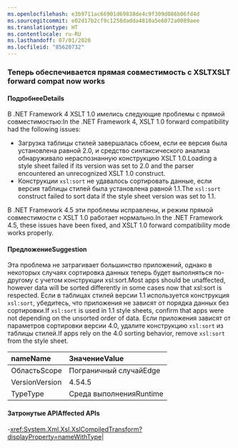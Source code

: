 ```yaml
---
ms.openlocfilehash: e3b9711ac66901d69838de4c9f309d086b06fd4d
ms.sourcegitcommit: e02d17b2cf9c1258dadda4810a5e6072a0089aee
ms.translationtype: HT
ms.contentlocale: ru-RU
ms.lasthandoff: 07/01/2020
ms.locfileid: "85620732"
---
```

### <a name="xslt-forward-compat-now-works"></a><span data-ttu-id="a5ff7-101">Теперь обеспечивается прямая совместимость с XSLT</span><span class="sxs-lookup"><span data-stu-id="a5ff7-101">XSLT forward compat now works</span></span>

#### <a name="details"></a><span data-ttu-id="a5ff7-102">Подробнее</span><span class="sxs-lookup"><span data-stu-id="a5ff7-102">Details</span></span>

<span data-ttu-id="a5ff7-103">В .NET Framework 4 XSLT 1.0 имелись следующие проблемы с прямой совместимостью:</span><span class="sxs-lookup"><span data-stu-id="a5ff7-103">In the .NET Framework 4, XSLT 1.0 forward compatibility had the following issues:</span></span><ul><li><span data-ttu-id="a5ff7-104">Загрузка таблицы стилей завершалась сбоем, если ее версия была установлена равной 2.0, и средство синтаксического анализа обнаруживало нераспознанную конструкцию XSLT 1.0.</span><span class="sxs-lookup"><span data-stu-id="a5ff7-104">Loading a style sheet failed if its version was set to 2.0 and the parser encountered an unrecognized XSLT 1.0 construct.</span></span></li><li><span data-ttu-id="a5ff7-105">Конструкции <code>xsl:sort</code> не удавалось сортировать данные, если версия таблицы стилей была установлена равной 1.1.</span><span class="sxs-lookup"><span data-stu-id="a5ff7-105">The <code>xsl:sort</code> construct failed to sort data if the style sheet version was set to 1.1.</span></span></li></ul><span data-ttu-id="a5ff7-106">В .NET Framework 4.5 эти проблемы исправлены, и режим прямой совместимости с XSLT 1.0 работает нормально.</span><span class="sxs-lookup"><span data-stu-id="a5ff7-106">In the .NET Framework 4.5, these issues have been fixed, and XSLT 1.0 forward compatibility mode works properly.</span></span>

#### <a name="suggestion"></a><span data-ttu-id="a5ff7-107">Предложение</span><span class="sxs-lookup"><span data-stu-id="a5ff7-107">Suggestion</span></span>

<span data-ttu-id="a5ff7-108">Эта проблема не затрагивает большинство приложений, однако в некоторых случаях сортировка данных теперь будет выполняться по-другому с учетом конструкции xsl:sort.</span><span class="sxs-lookup"><span data-stu-id="a5ff7-108">Most apps should be unaffected, however data will be sorted differently in some cases now that xsl:sort is respected.</span></span> <span data-ttu-id="a5ff7-109">Если в таблицах стилей версии 1.1 используется конструкция <code>xsl:sort</code>, убедитесь, что приложения не зависят от порядка данных без сортировки.</span><span class="sxs-lookup"><span data-stu-id="a5ff7-109">If <code>xsl:sort</code> is used in 1.1 style sheets, confirm that apps were not depending on the unsorted order of data.</span></span> <span data-ttu-id="a5ff7-110">Если приложения зависят от параметров сортировки версии 4.0, удалите конструкцию <code>xsl:sort</code> из таблицы стилей.</span><span class="sxs-lookup"><span data-stu-id="a5ff7-110">If apps rely on the 4.0 sorting behavior, remove <code>xsl:sort</code> from the style sheet.</span></span>

| <span data-ttu-id="a5ff7-111">name</span><span class="sxs-lookup"><span data-stu-id="a5ff7-111">Name</span></span>    | <span data-ttu-id="a5ff7-112">Значение</span><span class="sxs-lookup"><span data-stu-id="a5ff7-112">Value</span></span>       |
|:--------|:------------|
| <span data-ttu-id="a5ff7-113">Область</span><span class="sxs-lookup"><span data-stu-id="a5ff7-113">Scope</span></span>   |<span data-ttu-id="a5ff7-114">Пограничный случай</span><span class="sxs-lookup"><span data-stu-id="a5ff7-114">Edge</span></span>|
|<span data-ttu-id="a5ff7-115">Version</span><span class="sxs-lookup"><span data-stu-id="a5ff7-115">Version</span></span>|<span data-ttu-id="a5ff7-116">4.5</span><span class="sxs-lookup"><span data-stu-id="a5ff7-116">4.5</span></span>|
|<span data-ttu-id="a5ff7-117">Type</span><span class="sxs-lookup"><span data-stu-id="a5ff7-117">Type</span></span>|<span data-ttu-id="a5ff7-118">Среда выполнения</span><span class="sxs-lookup"><span data-stu-id="a5ff7-118">Runtime</span></span>

#### <a name="affected-apis"></a><span data-ttu-id="a5ff7-119">Затронутые API</span><span class="sxs-lookup"><span data-stu-id="a5ff7-119">Affected APIs</span></span>

-<xref:System.Xml.Xsl.XslCompiledTransform?displayProperty=nameWithType></li></ul>|
